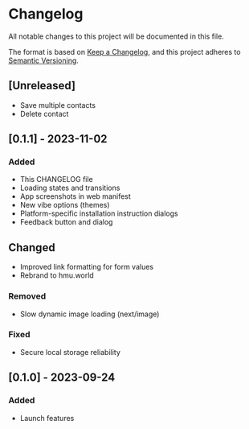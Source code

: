 # Changelog

All notable changes to this project will be documented in this file.

The format is based on [Keep a Changelog](https://keepachangelog.com/en/1.0.0/),
and this project adheres to [Semantic Versioning](https://semver.org/spec/v2.0.0.html).

## [Unreleased]

- Save multiple contacts
- Delete contact

## [0.1.1] - 2023-11-02

### Added

- This CHANGELOG file
- Loading states and transitions
- App screenshots in web manifest
- New vibe options (themes)
- Platform-specific installation instruction dialogs
- Feedback button and dialog

## Changed

- Improved link formatting for form values
- Rebrand to hmu.world

### Removed

- Slow dynamic image loading (next/image)

### Fixed

- Secure local storage reliability


## [0.1.0] - 2023-09-24

### Added

- Launch features